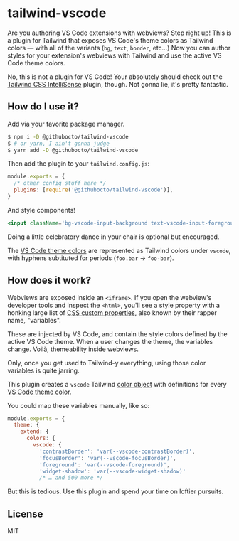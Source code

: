 # tailwind-vscode

Are you authoring VS Code extensions with webviews? Step right up! This is a plugin for Tailwind that exposes VS Code's theme colors as Tailwind colors — with all of the variants (`bg`, `text`, `border`, etc…) Now you can author styles for your extension's webviews with Tailwind and use the active VS Code theme colors.

No, this is not a plugin for VS Code! Your absolutely should check out the [Tailwind CSS IntelliSense](https://marketplace.visualstudio.com/items?itemName=bradlc.vscode-tailwindcss) plugin, though. Not gonna lie, it's pretty fantastic.

## How do I use it?

Add via your favorite package manager. 

```bash
$ npm i -D @githubocto/tailwind-vscode
$ # or yarn, I ain't gonna judge
$ yarn add -D @githubocto/tailwind-vscode
```

Then add the plugin to your `tailwind.config.js`:

```js
module.exports = {
  /* other config stuff here */
  plugins: [require('@githubocto/tailwind-vscode')],
}
```

And style components!

```jsx
<input className='bg-vscode-input-background text-vscode-input-foreground border-vscode-input-border focus:border-vscode-inputOption-activeBorder'/>
```

Doing a little celebratory dance in your chair is optional but encouraged.

The [VS Code theme colors](https://code.visualstudio.com/api/references/theme-color) are represented as Tailwind colors under `vscode`, with hyphens subtituted for periods (`foo.bar` → `foo-bar`).

## How does it work?

Webviews are exposed inside an `<iframe>`. If you open the webview's developer tools and inspect the `<html>`, you'll see a style property with a honking large list of [CSS custom properties](https://developer.mozilla.org/en-US/docs/Web/CSS/Using_CSS_custom_properties), also known by their rapper name, "variables".

These are injected by VS Code, and contain the style colors defined by the active VS Code theme. When a user changes the theme, the variables change. Voilà, themeability inside webviews.

Only, once you get used to Tailwind-y everything, using those color variables is quite jarring.

This plugin creates a `vscode` Tailwind [color object](https://tailwindcss.com/docs/customizing-colors#color-object-syntax) with definitions for every [VS Code theme color](https://code.visualstudio.com/api/references/theme-color). 

You could map these variables manually, like so:

```js
module.exports = {
  theme: {
    extend: {
      colors: {
        vscode: {
          'contrastBorder': 'var(--vscode-contrastBorder)',
          'focusBorder': 'var(--vscode-focusBorder)',
          'foreground': 'var(--vscode-foreground)',
          'widget-shadow': 'var(--vscode-widget-shadow)'
          /* … and 500 more */
```

But this is tedious. Use this plugin and spend your time on loftier pursuits.

## License

MIT



